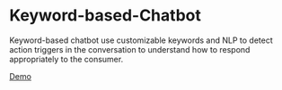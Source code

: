 # Keyword-based-Chatbot
Keyword-based chatbot use customizable keywords and NLP to detect action triggers in the conversation to understand how to respond appropriately to the consumer. 


[Demo](https://user-images.githubusercontent.com/81240719/191527187-eed6ba55-1851-4fcd-8305-23f9ec865505.webm)
